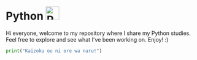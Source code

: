 # Python <img src="https://cdn.icon-icons.com/icons2/112/PNG/512/python_18894.png" alt="Python Logo" width="35"/>

Hi everyone, welcome to my repository where I share my Python studies. Feel free to explore and see what I've been working on. Enjoy! :)

```python
print("Kaizoku ou ni ore wa naru!")
```
